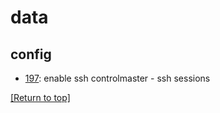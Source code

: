 # data

 ## config
- [197](data/197): enable ssh controlmaster - ssh sessions

[[Return to top]](#data)

